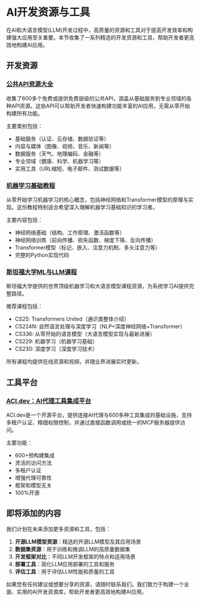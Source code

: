 # AI开发资源与工具

在AI和大语言模型(LLM)开发过程中，高质量的资源和工具对于提高开发效率和构建强大应用至关重要。本节收集了一系列精选的开发资源和工具，帮助开发者更高效地构建AI应用。

## 开发资源

### [公共API资源大全](./public-apis.md)

收集了600多个免费或提供免费层级的公共API，涵盖从基础服务到专业领域的各种API资源。这些API可以帮助开发者快速构建功能丰富的AI应用，无需从零开始构建所有功能。

主要类别包括：
- 基础服务（认证、云存储、数据验证等）
- 内容与媒体（图像、视频、音乐、新闻等）
- 数据服务（天气、地理编码、金融等）
- 专业领域（健康、科学、机器学习等）
- 实用工具（URL缩短、电子邮件、测试数据等）

### [机器学习基础教程](./machine-learning-basics.md)

从零开始学习机器学习的核心概念，包括神经网络和Transformer模型的原理与实现。这份教程特别适合希望深入理解机器学习基础知识的学习者。

主要内容包括：
- 神经网络基础（结构、工作原理、激活函数等）
- 神经网络训练（前向传播、损失函数、梯度下降、反向传播）
- Transformer模型（标记、嵌入、注意力机制、多头注意力等）
- 完整的Python实现代码

### [斯坦福大学ML与LLM课程](./stanford-ml-courses.md)

斯坦福大学提供的世界顶级机器学习和大语言模型课程资源，为系统学习AI提供完整路径。

推荐课程包括：
- CS25: Transformers United（通识类整体介绍）
- CS224N: 自然语言处理与深度学习（NLP+深度神经网络+Transformer）
- CS336: 从零开始的语言模型（大语言模型实现与最新进展）
- CS229: 机器学习（机器学习基础）
- CS230: 深度学习（深度学习技术）

所有课程均提供在线资源和视频，并随业界进展实时更新。

## 工具平台

### [ACI.dev：AI代理工具集成平台](../tools/aci-platform.md)

ACI.dev是一个开源平台，提供连接AI代理与600多种工具集成的基础设施，支持多租户认证、精细权限控制，并通过直接函数调用或统一的MCP服务器提供访问。

主要功能：
- 600+预构建集成
- 灵活的访问方法
- 多租户认证
- 增强代理可靠性
- 框架和模型无关
- 100%开源

## 即将添加的内容

我们计划在未来添加更多资源和工具，包括：

1. **开源LLM模型资源**：精选的开源LLM模型及其应用场景
2. **数据集资源**：用于训练和微调LLM的高质量数据集
3. **开发框架对比**：不同LLM开发框架的特点和适用场景
4. **部署工具**：简化LLM应用部署的工具和服务
5. **评估工具**：用于评估LLM性能和质量的工具

如果您有任何建议或想要分享的资源，请随时联系我们。我们致力于构建一个全面、实用的AI开发资源库，帮助开发者更高效地构建AI应用。
